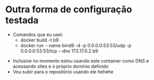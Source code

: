 # Outra forma de configuração testada

* Comandos que eu usei:
    * docker build -t b9 .
    * docker run --name bind9 -d -p 0.0.0.0:53:53/udp -p 0.0.0.0:53:53/tcp --dns 172.17.0.2 b9

- Inclusive no momento estou usando este container como DNS e acessando sites e o próprio domínio definido
- Vou subir para o repositório usando ele hehehe